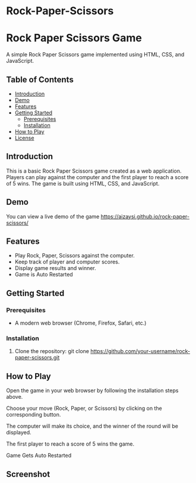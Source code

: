 # Rock-Paper-Scissors

# Rock Paper Scissors Game

A simple Rock Paper Scissors game implemented using HTML, CSS, and JavaScript.

## Table of Contents

- [Introduction](#introduction)
- [Demo](#demo)
- [Features](#features)
- [Getting Started](#getting-started)
  - [Prerequisites](#prerequisites)
  - [Installation](#installation)
- [How to Play](#how-to-play)
- [License](#license)

## Introduction

This is a basic Rock Paper Scissors game created as a web application. Players can play against the computer and the first player to reach a score of 5 wins. The game is built using HTML, CSS, and JavaScript.

## Demo

You can view a live demo of the game https://aizaysi.github.io/rock-paper-scissors/

## Features

- Play Rock, Paper, Scissors against the computer.
- Keep track of player and computer scores.
- Display game results and winner.
- Game is Auto Restarted

## Getting Started

### Prerequisites

- A modern web browser (Chrome, Firefox, Safari, etc.)

### Installation

1. Clone the repository:
   git clone https://github.com/your-username/rock-paper-scissors.git


## How to Play

Open the game in your web browser by following the installation steps above.

Choose your move (Rock, Paper, or Scissors) by clicking on the corresponding button.

The computer will make its choice, and the winner of the round will be displayed.

The first player to reach a score of 5 wins the game.

Game Gets Auto Restarted

## Screenshot

